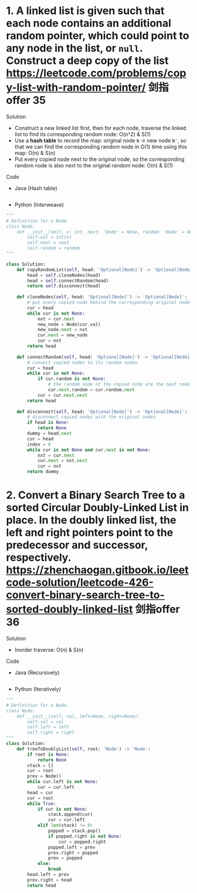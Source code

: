 # 1. A linked list is given such that each node contains an additional random pointer, which could point to any node in the list, or `null`. Construct a **deep copy** of the list https://leetcode.com/problems/copy-list-with-random-pointer/ 剑指offer 35

Solution

- Construct a new linked list first, then for each node, traverse the linked list to find its corresponding random node: O(n^2) & S(1)
- Use a **hash table** to record the map: original node `N` -> new node `N'`, so that we can find the corresponding random node in O(1) time using this map: O(n) & S(n)
- Put every copied node next to the original node, so the corresponding random node is also next to the original random node: O(n) & S(1)


Code

- Java (Hash table)

```java

```

- Python (Interweave)

```python
"""
# Definition for a Node.
class Node:
    def __init__(self, x: int, next: 'Node' = None, random: 'Node' = None):
        self.val = int(x)
        self.next = next
        self.random = random
"""

class Solution:
    def copyRandomList(self, head: 'Optional[Node]') -> 'Optional[Node]':
        head = self.cloneNodes(head)
        head = self.connectRandom(head)
        return self.disconnect(head)
        
    def cloneNodes(self, head: 'Optional[Node]') -> 'Optional[Node]':
        # put every copied node behind the corresponding original node
        cur = head
        while cur is not None:
            nxt = cur.next
            new_node = Node(cur.val)
            new_node.next = nxt
            cur.next = new_node
            cur = nxt
        return head
    
    def connectRandom(self, head: 'Optional[Node]') -> 'Optional[Node]':
        # connect copied nodes to its random nodes
        cur = head
        while cur is not None:
            if cur.random is not None:
                # the random node of the copied node are the next node of the original random node
                cur.next.random = cur.random.next
            cur = cur.next.next
        return head
    
    def disconnect(self, head: 'Optional[Node]') -> 'Optional[Node]':
        # disconnect copied nodes with the original nodes
        if head is None:
            return None
        dummy = head.next
        cur = head
        index = 0
        while cur is not None and cur.next is not None:
            nxt = cur.next
            cur.next = nxt.next
            cur = nxt
        return dummy
```

# 2. Convert a Binary Search Tree to a sorted Circular Doubly-Linked List **in place**. In the doubly linked list, the left and right pointers point to the predecessor and successor, respectively. https://zhenchaogan.gitbook.io/leetcode-solution/leetcode-426-convert-binary-search-tree-to-sorted-doubly-linked-list 剑指offer 36

Solution

- Inorder traverse: O(n) & S(n)

Code

- Java (Recursively)

```java

```

- Python (Iteratively)

```python
"""
# Definition for a Node.
class Node:
    def __init__(self, val, left=None, right=None):
        self.val = val
        self.left = left
        self.right = right
"""
class Solution:
    def treeToDoublyList(self, root: 'Node') -> 'Node':
        if root is None:
            return None
        stack = []
        cur = root
        prev = Node()
        while cur.left is not None:
            cur = cur.left
        head = cur
        cur = root
        while True:
            if cur is not None:
                stack.append(cur)
                cur = cur.left
            elif len(stack) != 0:
                popped = stack.pop()
                if popped.right is not None:
                    cur = popped.right
                popped.left = prev
                prev.right = popped
                prev = popped
            else:
                break
        head.left = prev
        prev.right = head
        return head
```